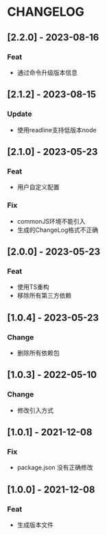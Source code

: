 # CHANGELOG

## [2.2.0] - 2023-08-16

### Feat

- 通过命令升级版本信息

## [2.1.2] - 2023-08-15

### Update

- 使用readline支持低版本node

## [2.1.0] - 2023-05-23

### Feat

- 用户自定义配置

### Fix

- commonJS环境不能引入
- 生成的ChangeLog格式不正确

## [2.0.0] - 2023-05-23

### Feat

- 使用TS重构
- 移除所有第三方依赖

## [1.0.4] - 2023-05-23

### Change

- 删除所有依赖包

## [1.0.3] - 2022-05-10

### Change

- 修改引入方式

## [1.0.1] - 2021-12-08

### Fix

- package.json 没有正确修改

## [1.0.0] - 2021-12-08

### Feat

- 生成版本文件
